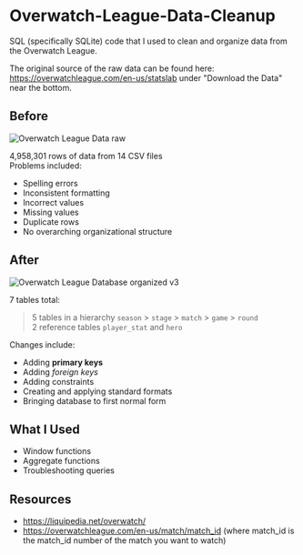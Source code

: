 # Overwatch-League-Data-Cleanup
SQL (specifically SQLite) code that I used to clean and organize data from the Overwatch League.

The original source of the raw data can be found here: https://overwatchleague.com/en-us/statslab under "Download the Data" near the bottom.

## Before
![Overwatch League Data raw](https://user-images.githubusercontent.com/97869630/152226888-bdc4aa8b-30c1-4126-bbae-a083f2b9c8ba.PNG)

4,958,301 rows of data from 14 CSV files<br>
Problems included:
- Spelling errors
- Inconsistent formatting
- Incorrect values
- Missing values
- Duplicate rows
- No overarching organizational structure

## After
![Overwatch League Database organized v3](https://user-images.githubusercontent.com/97869630/153977932-423e1e73-fc6c-4dad-8a03-781adacebc5e.PNG)

7 tables total:<br>
> 5 tables in a hierarchy `season` > `stage` > `match` > `game` > `round`<br>
  2 reference tables `player_stat` and `hero`
  
Changes include:
- Adding **primary keys**
- Adding *foreign keys*
- Adding constraints
- Creating and applying standard formats
- Bringing database to first normal form

## What I Used
- Window functions
- Aggregate functions
- Troubleshooting queries

## Resources
- https://liquipedia.net/overwatch/
- https://overwatchleague.com/en-us/match/match_id (where match_id is the match_id number of the match you want to watch)
